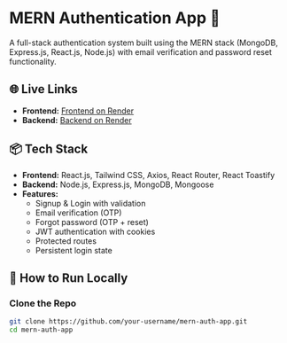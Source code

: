 # MERN Authentication App 🔐

A full-stack authentication system built using the MERN stack (MongoDB, Express.js, React.js, Node.js) with email verification and password reset functionality.

## 🌐 Live Links

- **Frontend:** [Frontend on Render](https://mern-auth-muh7.onrender.com)
- **Backend:** [Backend on Render](https://mern-auth-backend-vqan.onrender.com)

## 📦 Tech Stack

- **Frontend:** React.js, Tailwind CSS, Axios, React Router, React Toastify
- **Backend:** Node.js, Express.js, MongoDB, Mongoose
- **Features:**
  - Signup & Login with validation
  - Email verification (OTP)
  - Forgot password (OTP + reset)
  - JWT authentication with cookies
  - Protected routes
  - Persistent login state

## 🚀 How to Run Locally

### Clone the Repo

```bash
git clone https://github.com/your-username/mern-auth-app.git
cd mern-auth-app
